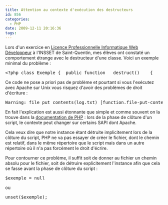 ```yaml
---
title: Attention au contexte d'exécution des destructeurs
id: 856
categories:
  - PHP
date: 2009-12-11 20:16:36
tags:
---
```


Lors d'un exercice en [Licence Professionnelle Informatique Web Développeur](http://www.insset.u-picardie.fr/site/licencepro_web) à l'INSSET de Saint-Quentin, mes élèves ont constaté un comportement étrange avec le destructeur d'une classe. Voici un exemple minimal du problème&nbsp;:
 <pre>&lt;?php class Exemple { 	public function __destruct() 	{ 		file_put_contents('log.txt', 'Test'); 	} } $exemple = new Exemple();</pre> 

Ce code ne pose a priori pas de problème et pourtant si vous l'exécutez avec Apache sur Unix vous risquez d'avoir des problèmes de droit d'écriture&nbsp;:
 <pre>Warning: file_put_contents(log.txt) [function.file-put-contents]: failed to open stream: Permission denied in /var/www/test/destruct.php on line 6</pre> 

En fait l'explication est aussi étonnante que simple et comme souvent on la trouve dans la [documentation de PHP](http://www.php.net/manual/en/language.oop5.decon.php#language.oop5.decon.destructor)&nbsp;: lors de la phase de clôture d'un script, le contexte peut changer sur certains SAPI dont Apache.

Cela veux dire que notre instance étant détruite implicitement lors de la clôture du script, PHP ne va pas essayer de créer le fichier, dont le chemin est relatif, dans le même répertoire que le script mais dans un autre répertoire où il n'a pas forcément le droit d'écrire.

Pour contourner ce problème, il suffit soit de donner au fichier un chemin absolu pour le fichier, soit de détruire explicitement l'instance afin que cela se fasse avant la phase de clôture du script&nbsp;:
 <pre>$exemple = null</pre> 

ou
 <pre>unset($exemple);</pre>